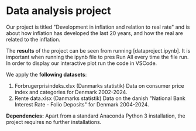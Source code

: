 # Data analysis project

Our project is titled "Development in inflation and relation to real rate" and is about how inflation has developed the last 20 years, and how the real are related to the inflation.

The **results** of the project can be seen from running [dataproject.ipynb]. It is important when running the ipynb file to pres  Run All every time the file run. In order to display our interactive plot run the code in VSCode.

We apply the **following datasets**:

1. Forbrugerprisindeks.xlsx (Danmarks statistik) 
Data on consumer price index and categories for Denmark 2002-2024.
1. Rente data.xlsx (Danmarks statistik)
Data on the danish "National Bank Interest Rate - Folio Deposits" for Denmark 2004-2024.

**Dependencies:** Apart from a standard Anaconda Python 3 installation, the project requires no further installations.
